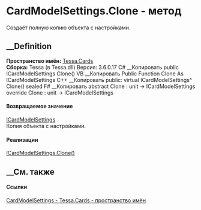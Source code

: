 # CardModelSettings.Clone - метод
Создаёт полную копию объекта с настройками.
##  __Definition
 **Пространство имён:** [Tessa.Cards](N_Tessa_Cards.htm)  
 **Сборка:** Tessa (в Tessa.dll) Версия: 3.6.0.17
C# __Копировать
     public ICardModelSettings Clone()
VB __Копировать
     Public Function Clone As ICardModelSettings
C++ __Копировать
     public:
    virtual ICardModelSettings^ Clone() sealed
F# __Копировать
     abstract Clone : unit -> ICardModelSettings 
    override Clone : unit -> ICardModelSettings 
#### Возвращаемое значение
[ICardModelSettings](T_Tessa_Cards_ICardModelSettings.htm)  
Копия объекта с настройками.
#### Реализации
[ICardModelSettings.Clone()](M_Tessa_Cards_ICardModelSettings_Clone.htm)  
##  __См. также
#### Ссылки
[CardModelSettings - ](T_Tessa_Cards_CardModelSettings.htm)
[Tessa.Cards - пространство имён](N_Tessa_Cards.htm)
